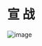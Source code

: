 # 宣   战
![image](https://user-images.githubusercontent.com/16334982/128106063-6d894b2a-a172-413b-8bc1-116bd06b8bba.png)
